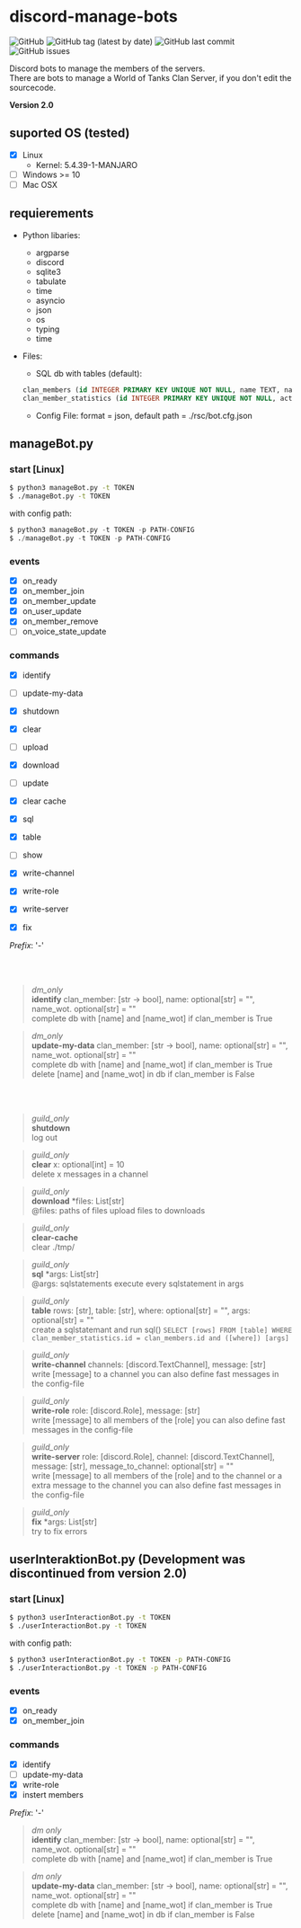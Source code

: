 # discord-manage-bots

![GitHub](https://img.shields.io/github/license/felix-07-11/discord-manage-bots?style=flat-square) ![GitHub tag (latest by date)](https://img.shields.io/github/v/tag/felix-07-11/discord-manage-bots?label=version&style=flat-square) ![GitHub last commit](https://img.shields.io/github/last-commit/felix-07-11/discord-manage-bots?style=flat-square) ![GitHub issues](https://img.shields.io/github/issues/felix-07-11/discord-manage-bots?style=flat-square)

Discord bots to manage the members of the servers.  
There are bots to manage a World of Tanks Clan Server, if you don't edit the sourcecode.

**Version 2.0**

## suported OS (tested)
- [x] Linux
  - Kernel: 5.4.39-1-MANJARO
- [ ] Windows >= 10
- [ ] Mac OSX

## requierements
- Python libaries:
  - argparse
  - discord
  - sqlite3
  - tabulate
  - time
  - asyncio
  - json
  - os
  - typing
  - time

- Files:
  - SQL db with tables (default):
  ```sql
  clan_members (id INTEGER PRIMARY KEY UNIQUE NOT NULL, name TEXT, name_discord TEXT, name_displayed TEXT, name_wot TEXT, identification   INTEGER DEFAULT 0)
  clan_member_statistics (id INTEGER PRIMARY KEY UNIQUE NOT NULL, active_days INTEGER DEFAULT 0, missed_extra_invitations INTEGER DEFAULT 0, last_active_date TEXT DEFAULT '', number_of_warnings INTEGER DEFAULT 0)
  ```
  - Config File: format = json, default path = ./rsc/bot.cfg.json

## manageBot.py

### start [Linux]
```sh
$ python3 manageBot.py -t TOKEN
$ ./manageBot.py -t TOKEN
```
with config path:
```s
$ python3 manageBot.py -t TOKEN -p PATH-CONFIG
$ ./manageBot.py -t TOKEN -p PATH-CONFIG
```
### events

- [x] on_ready  
- [x] on_member_join   
- [x] on_member_update  
- [x] on_user_update  
- [x] on_member_remove  
- [ ] on_voice_state_update  

### commands

- [x] identify  
- [ ] update-my-data  
 
- [x] shutdown  
- [x] clear  
- [ ] upload  
- [x] download  
- [ ] update  
- [x] clear cache  
- [x] sql  
- [x] table  
- [ ] show  
- [x] write-channel
- [x] write-role
- [x] write-server
- [x] fix

_Prefix_: '-'  

<br><br>

> _dm_only_  
> __identify__ clan_member: [str -> bool], name: optional[str] = "", name_wot. optional[str] = ""  
> complete db with [name] and [name_wot] if clan_member is True

> _dm_only_  
> __update-my-data__ clan_member: [str -> bool], name: optional[str] = "", name_wot. optional[str] = ""  
> complete db with [name] and [name_wot] if clan_member is True
> delete [name] and [name_wot] in db if clan_member is False

<br><br>

> _guild_only_  
> __shutdown__  
> log out  

> _guild_only_  
> __clear__ x: optional[int] = 10  
> delete x messages in a channel  


> _guild_only_  
> __download__ \*files: List[str]  
> @files: paths of files
> upload files to downloads  


> _guild_only_  
> __clear-cache__  
> clear ./tmp/


> _guild_only_  
> __sql__ \*args: List[str]  
> @args: sqlstatements
> execute every sqlstatement in args


> _guild_only_  
> __table__ rows: [str], table: [str], where: optional[str] = "", args: optional[str] = ""  
> create a sqlstatemant and run sql()
> `SELECT [rows] FROM [table] WHERE clan_member_statistics.id = clan_members.id and ([where]) [args]`

> _guild_only_  
> __write-channel__ channels: [discord.TextChannel], message: [str]  
> write [message] to a channel
> you can also define fast messages in the config-file

> _guild_only_  
> __write-role__ role: [discord.Role], message: [str]  
> write [message] to all members of the [role]
> you can also define fast messages in the config-file

> _guild_only_  
> __write-server__ role: [discord.Role], channel: [discord.TextChannel], message: [str], message_to_channel: optional[str] = ""  
> write [message] to all members of the [role] and to the channel or a extra message to the channel
> you can also define fast messages in the config-file

> _guild_only_  
> __fix__ \*args: List[str]  
> try to fix errors

## userInteraktionBot.py (Development was discontinued from version 2.0)

### start [Linux]
```sh
$ python3 userInteractionBot.py -t TOKEN
$ ./userInteractionBot.py -t TOKEN
```
with config path:
```sh
$ python3 userInteractionBot.py -t TOKEN -p PATH-CONFIG
$ ./userInteractionBot.py -t TOKEN -p PATH-CONFIG
```

### events

- [x] on_ready  
- [x] on_member_join   
  
### commands

- [x] identify  
- [ ] update-my-data  
- [x] write-role
- [x] instert members  

_Prefix_: '-'  

> _dm only_  
> __identify__ clan_member: [str -> bool], name: optional[str] = "", name_wot. optional[str] = ""  
> complete db with [name] and [name_wot] if clan_member is True

> _dm only_  
> __update-my-data__ clan_member: [str -> bool], name: optional[str] = "", name_wot. optional[str] = ""  
> complete db with [name] and [name_wot] if clan_member is True
> delete [name] and [name_wot] in db if clan_member is False
